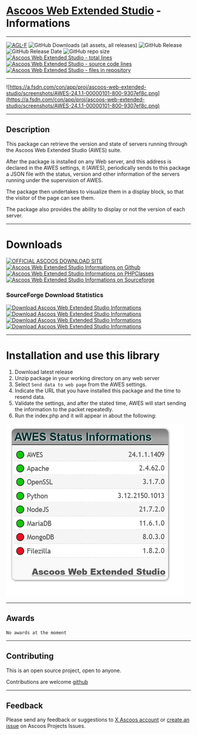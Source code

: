 # [Ascoos Web Extended Studio](https://github.com/ascoos/awes) - Informations

***

[![AGL-F](https://img.shields.io/badge/License-AGLF-blue.svg)](http://docs.ascoos.com/lics/ascoos/AGL-F.html)
![GitHub Downloads (all assets, all releases)](https://img.shields.io/github/downloads/ascoos/awes-info/total?color=%230E80C0) 
![GitHub Release](https://img.shields.io/github/v/release/ascoos/awes-info) 
![GitHub Release Date](https://img.shields.io/github/release-date/ascoos/awes-info?color=%230E80C0)
![GitHub repo size](https://img.shields.io/github/repo-size/ascoos/awes-info) 
[![Ascoos Web Extended Studio - total lines](https://tokei.rs/b1/github/ascoos/awes-info?category=lines)](https://github.com/ascoos/awes-info)
[![Ascoos Web Extended Studio - source code lines](https://tokei.rs/b1/github/ascoos/awes-info?category=code)](https://github.com/ascoos/awes-info) 
[![Ascoos Web Extended Studio - files in repository](https://tokei.rs/b1/github/ascoos/awes-info?category=files)](https://github.com/ascoos/awes-info)

***

![https://a.fsdn.com/con/app/proj/ascoos-web-extended-studio/screenshots/AWES-24.1.1-00000101-800-9307ef8c.png](https://a.fsdn.com/con/app/proj/ascoos-web-extended-studio/screenshots/AWES-24.1.1-00000101-800-9307ef8c.png)

***

## Description

This package can retrieve the version and state of servers running through the Ascoos Web Extended Studio (AWES) suite.

After the package is installed on any Web server, and this address is declared in the AWES settings, it (AWES), periodically sends to this package a JSON file with the status, version and other information of the servers running under the supervision of AWES. 

The package then undertakes to visualize them in a display block, so that the visitor of the page can see them.

The package also provides the ability to display or not the version of each server.

***

# Downloads

[![OFFICIAL ASCOOS DOWNLOAD SITE](https://img.shields.io/website?url=https://dl.ascoos.com/pub/awes-info)](https://dl.ascoos.com/pub/awes-info/awes-info-latest.zip) 
[![Ascoos Web Extended Studio Informations on Github](https://img.shields.io/badge/GitHub-AWES--Info-blue.svg)](https://github.com/ascoos/awes-info/releases) 
[![Ascoos Web Extended Studio Informations on PHPClasses](https://img.shields.io/badge/php-classes-blue.svg)](https://www.phpclasses.org/package/13381.html) 
[![Ascoos Web Extended Studio Informations on Sourceforge](https://img.shields.io/badge/SourceForge-AWES--Info-orange.svg)](https://sourceforge.net/projects/awes-info/files/latest/download)

### SourceForge Download Statistics 
[![Download Ascoos Web Extended Studio Informations](https://img.shields.io/sourceforge/dt/awes-info.svg)](https://sourceforge.net/projects/awes-info/files/latest/download)
[![Download Ascoos Web Extended Studio Informations](https://img.shields.io/sourceforge/dm/awes-info.svg)](https://sourceforge.net/projects/awes-info/files/latest/download)
[![Download Ascoos Web Extended Studio Informations](https://img.shields.io/sourceforge/dw/awes-info.svg)](https://sourceforge.net/projects/awes-info/files/latest/download)
[![Download Ascoos Web Extended Studio Informations](https://img.shields.io/sourceforge/dd/awes-info.svg)](https://sourceforge.net/projects/awes-info/files/latest/download)


***
# Installation and use this library

1. Download latest release
2. Unzip package in your working directory on any web server
3. Select `Send data to web page` from the AWES settings.
4. Indicate the URL that you have installed this package and the time to resend data.
5. Validate the settings, and after the stated time, AWES will start sending the information to the packet repeatedly.
6. Run the index.php and it will appear in about the following:

![AWES Block Servers Information](https://raw.githubusercontent.com/ascoos/awes-info/refs/heads/main/screenshot.png)

***

## Awards

    No awards at the moment

***

## Contributing

This is an open source project, open to anyone. 

Contributions are welcome [github](https://github.com/ascoos/awes-info)

***

## Feedback

Please send any feedback or suggestions to [X Ascoos account](https://twitter.com/ascoos) or [create an issue](https://issues.ascoos.com) on Ascoos Projects Issues.